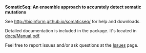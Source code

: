 <b>SomaticSeq: An ensemble approach to accurately detect somatic mutations</b>

See http://bioinform.github.io/somaticseq/ for help and downloads.

Detailed documentation is included in the package. It's located in [docs/Manual.pdf](docs/Manual.pdf "Documentation").

Feel free to report issues and/or ask questions at the [Issues](issues "Issues") page.
